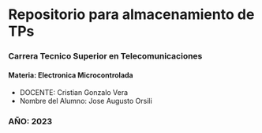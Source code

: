 # Repositorio para almacenamiento de TPs

### Carrera Tecnico Superior en Telecomunicaciones

#### Materia: Electronica Microcontrolada
*  DOCENTE: Cristian Gonzalo Vera
*  Nombre del Alumno: Jose Augusto Orsili             

### AÑO: 2023
